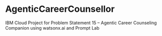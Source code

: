 # AgenticCareerCounsellor
 IBM Cloud Project for Problem Statement 15 – Agentic Career Counseling Companion using watsonx.ai and Prompt Lab
